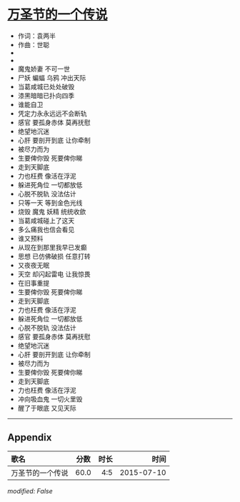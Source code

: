 # [万圣节的一个传说](https://music.163.com/song?id=33111727)

* 作词：袁两半
* 作曲：世聪
*
*
* 魔鬼娇妻 不可一世
* 尸妖 蝙蝠 乌鸦 冲出天际
* 当葛咸城已处处破毁
* 漆黑暗暗已扑向四季
* 谁能自卫
* 凭定力永永远远不会断轨
* 感官 要孤身赤体 莫再抚慰
* 绝望地沉迷
* 心肝 要剖开到底 让你牵制
* 被尽力而为
* 生要俾你毁 死要俾你睇
* 走到天脚底
* 力也枉费 像活在浮泥
* 躲进死角位 一切都放低
* 心脱不脱轨 没法估计
* 只等一天 等到金色光线
* 烧毁 魔鬼 妖精 统统收歛
* 当葛咸城碰上了这天
* 多么痛我也信会看见
* 谁又预料
* 从现在到那里我早已发癫
* 思想 已仿佛破损 任意打转
* 又夜夜无眠
* 天空 却闪起雷电 让我惊畏
* 在旧事重提
* 生要俾你毁 死要俾你睇
* 走到天脚底
* 力也枉费 像活在浮泥
* 躲进死角位 一切都放低
* 心脱不脱轨 没法估计
* 感官 要孤身赤体 莫再抚慰
* 绝望地沉迷
* 心肝 要剖开到底 让你牵制
* 被尽力而为
* 生要俾你毁 死要俾你睇
* 走到天脚底
* 力也枉费 像活在浮泥
* 冲向吸血鬼 一切火里毁
* 醒了于眼底 又见天际


---

## Appendix

|歌名|分数|时长|时间|
|:---|:---:|---:|---:|
|万圣节的一个传说|60.0|4:5|2015-07-10

*modified: False*